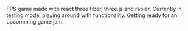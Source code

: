 FPS game made with react three fiber, three.js and rapier.
Currently in testing mode, playing around with functionality.
Getting ready for an upcomming game jam.
